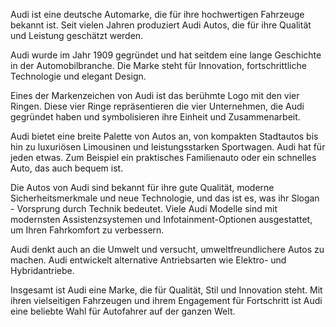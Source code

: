 Audi ist eine deutsche Automarke, die für ihre hochwertigen Fahrzeuge bekannt ist. Seit vielen Jahren produziert Audi Autos, die für ihre Qualität und Leistung geschätzt werden.

Audi wurde im Jahr 1909 gegründet und hat seitdem eine lange Geschichte in der Automobilbranche. Die Marke steht für Innovation, fortschrittliche Technologie und elegant Design.

Eines der Markenzeichen von Audi ist das berühmte Logo mit den vier Ringen. Diese vier Ringe repräsentieren die vier Unternehmen, die Audi gegründet haben und symbolisieren ihre Einheit und Zusammenarbeit.

Audi bietet eine breite Palette von Autos an, von kompakten Stadtautos bis hin zu luxuriösen Limousinen und leistungsstarken Sportwagen. Audi hat für jeden etwas. Zum Beispiel ein praktisches Familienauto oder ein schnelles Auto, das auch bequem ist.

Die Autos von Audi sind bekannt für ihre gute Qualität, moderne Sicherheitsmerkmale und neue Technologie, und das ist es, was ihr Slogan - Vorsprung durch Technik bedeutet. Viele Audi Modelle sind mit modernsten Assistenzsystemen und Infotainment-Optionen ausgestattet, um Ihren Fahrkomfort zu verbessern.

Audi denkt auch an die Umwelt und versucht, umweltfreundlichere Autos zu machen. Audi entwickelt alternative Antriebsarten wie Elektro- und Hybridantriebe.

Insgesamt ist Audi eine Marke, die für Qualität, Stil und Innovation steht. Mit ihren vielseitigen Fahrzeugen und ihrem Engagement für Fortschritt ist Audi eine beliebte Wahl für Autofahrer auf der ganzen Welt.
